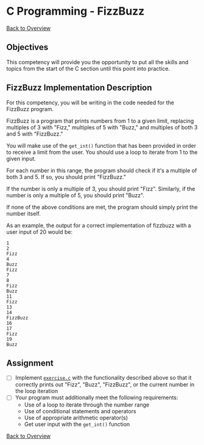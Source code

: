 # C Programming - FizzBuzz

[Back to Overview](../README.md)

## Objectives

This competency will provide you the opportunity to put all the skills and topics from the start of the C section until this point into practice. 

## FizzBuzz Implementation Description

For this competency, you will be writing in the code needed for the FizzBuzz program. 

FizzBuzz is a program that prints numbers from 1 to a given limit, replacing multiples of 3 with "Fizz," multiples of 5 with "Buzz," and multiples of both 3 and 5 with "FizzBuzz."

You will make use of the `get_int()` function that has been provided in order to receive a limit from the user. You should use a loop to iterate from 1 to the given input.

For each number in this range, the program should check if it's a multiple of both 3 and 5. If so, you should print "FizzBuzz."

If the number is only a multiple of 3, you should print "Fizz". Similarly, if the number is only a multiple of 5, you should print "Buzz".

If none of the above conditions are met, the program should simply print the number itself.

As an example, the output for a correct implementation of fizzbuzz with a user input of 20 would be:

```
1
2
Fizz
4
Buzz
Fizz
7
8
Fizz
Buzz
11
Fizz
13
14
FizzBuzz
16
17
Fizz
19
Buzz
```

## Assignment
- [ ] Implement [`exercise.c`](./exercise.c) with the functionality described above so that it correctly prints out "Fizz", "Buzz", "FizzBuzz", or the current number in the loop iteration
- [ ] Your program must additionally meet the following requirements:
  - Use of a loop to iterate through the number range
  - Use of conditional statements and operators
  - Use of appropriate arithmetic operator(s) 
  - Get user input with the `get_int()` function

[Back to Overview](../README.md)